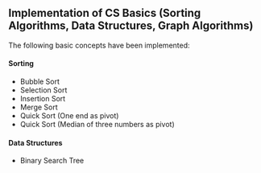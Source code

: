## Implementation of CS Basics (Sorting Algorithms, Data Structures, Graph Algorithms)
The following basic concepts have been implemented:

#### Sorting
* Bubble Sort
* Selection Sort
* Insertion Sort
* Merge Sort
* Quick Sort (One end as pivot)
* Quick Sort (Median of three numbers as pivot)

#### Data Structures
* Binary Search Tree
